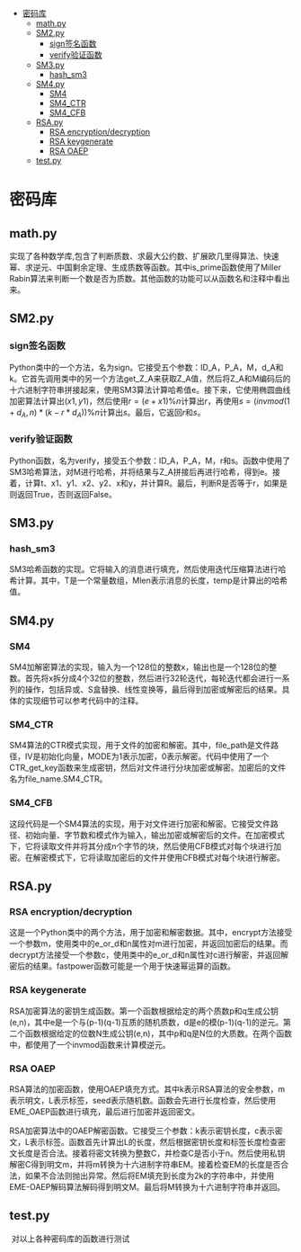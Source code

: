- [密码库](#密码库)
  - [math.py](#mathpy)
  - [SM2.py](#sm2py)
    - [sign签名函数](#sign签名函数)
    - [verify验证函数](#verify验证函数)
  - [SM3.py](#sm3py)
    - [hash\_sm3](#hash_sm3)
  - [SM4.py](#sm4py)
    - [SM4](#sm4)
    - [SM4\_CTR](#sm4_ctr)
    - [SM4\_CFB](#sm4_cfb)
  - [RSA.py](#rsapy)
    - [RSA encryption/decryption](#rsa-encryptiondecryption)
    - [RSA keygenerate](#rsa-keygenerate)
    - [RSA OAEP](#rsa-oaep)
  - [test.py](#testpy)

# 密码库
## math.py

​	实现了各种数学库,包含了判断质数、求最大公约数、扩展欧几里得算法、快速幂、求逆元、中国剩余定理、生成质数等函数。其中is_prime函数使用了Miller Rabin算法来判断一个数是否为质数。其他函数的功能可以从函数名和注释中看出来。

## SM2.py

### sign签名函数

​	Python类中的一个方法，名为sign。它接受五个参数：ID_A，P_A，M，d_A和k。它首先调用类中的另一个方法get_Z_A来获取Z_A值，然后将Z_A和M编码后的十六进制字符串拼接起来，使用SM3算法计算哈希值e。接下来，它使用椭圆曲线加密算法计算出$(x1, y1)$，然后使用$r = (e + x1) \% n$计算出$r$，再使用$s = (invmod(1 + d_A, n) * (k - r * d_A)) \% n$计算出$s$。最后，它返回$r$和$s$。

### verify验证函数

​	Python函数，名为verify，接受五个参数：ID_A，P_A，M，r和s。函数中使用了SM3哈希算法，对M进行哈希，并将结果与Z_A拼接后再进行哈希，得到e。接着，计算t、x1、y1、x2、y2、x和y，并计算R。最后，判断R是否等于r，如果是则返回True，否则返回False。

## SM3.py

### hash_sm3

​	SM3哈希函数的实现。它将输入的消息进行填充，然后使用迭代压缩算法进行哈希计算。其中，T是一个常量数组，Mlen表示消息的长度，temp是计算出的哈希值。

## SM4.py

### SM4

​	SM4加解密算法的实现，输入为一个128位的整数x，输出也是一个128位的整数。首先将x拆分成4个32位的整数，然后进行32轮迭代，每轮迭代都会进行一系列的操作，包括异或、S盒替换、线性变换等，最后得到加密或解密后的结果。具体的实现细节可以参考代码中的注释。

### SM4_CTR

​	SM4算法的CTR模式实现，用于文件的加密和解密。其中，file_path是文件路径，IV是初始化向量，MODE为1表示加密，0表示解密。代码中使用了一个CTR_get_key函数来生成密钥，然后对文件进行分块加密或解密。加密后的文件名为file_name.SM4_CTR。

### SM4_CFB

​	这段代码是一个SM4算法的实现，用于对文件进行加密和解密。它接受文件路径、初始向量、字节数和模式作为输入，输出加密或解密后的文件。在加密模式下，它将读取文件并将其分成n个字节的块，然后使用CFB模式对每个块进行加密。在解密模式下，它将读取加密后的文件并使用CFB模式对每个块进行解密。

## RSA.py

### RSA encryption/decryption

​	这是一个Python类中的两个方法，用于加密和解密数据。其中，encrypt方法接受一个参数m，使用类中的e_or_d和n属性对m进行加密，并返回加密后的结果。而decrypt方法接受一个参数c，使用类中的e_or_d和n属性对c进行解密，并返回解密后的结果。fastpower函数可能是一个用于快速幂运算的函数。

### RSA keygenerate

​	RSA加密算法的密钥生成函数。第一个函数根据给定的两个质数p和q生成公钥(e,n)，其中e是一个与(p-1)(q-1)互质的随机质数，d是e的模(p-1)(q-1)的逆元。第二个函数根据给定的位数N生成公钥(e,n)，其中p和q是N位的大质数。在两个函数中，都使用了一个invmod函数来计算模逆元。

### RSA OAEP

​	RSA算法的加密函数，使用OAEP填充方式。其中k表示RSA算法的安全参数，m表示明文，L表示标签，seed表示随机数。函数会先进行长度检查，然后使用EME_OAEP函数进行填充，最后进行加密并返回密文。

​	RSA加密算法中的OAEP解密函数。它接受三个参数：k表示密钥长度，c表示密文，L表示标签。函数首先计算出L的长度，然后根据密钥长度和标签长度检查密文长度是否合法。接着将密文转换为整数C，并检查C是否小于n。然后使用私钥解密C得到明文m，并将m转换为十六进制字符串EM。接着检查EM的长度是否合法，如果不合法则抛出异常。然后将EM填充到长度为2k的字符串中，并使用EME-OAEP解码算法解码得到明文M。最后将M转换为十六进制字符串并返回。

## test.py

​	对以上各种密码库的函数进行测试

